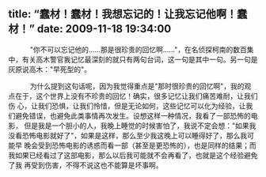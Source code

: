 title: “蠢材！蠢材！我想忘记的！让我忘记他啊！蠢材！”
date: 2009-11-18 19:34:00
---

 

    　　"你不可以忘记他的……那是很珍贵的回忆啊……"，在名侦探柯南的数百集中，有关高木警官我记忆最深刻的就只有两句台词，这一句是其中一句。另一句是灰原说高木："早死型的"。

    　　为什么提到这句话呢，因为我觉得重点是"那时很珍贵的回忆啊"，我的观点在于，这个世界上没有不珍贵的回忆！确实，很多记忆让我们痛苦难耐，让我们伤 心，让我们恐惧，让我们怜惜，但是无论如何，这些记忆可以化为经验，让我们避免错误，也避免此类事情再次发生。设想这样一种情况，我看了一部恐怖的电影， 但是我是一个胆小的人，我晚上睡觉的时候害怕了，我说不定会想："如果我没看恐怖电影就好了"，如果是这样，那么至少我这晚上可以睡得好了，那么我可能早 晚会受到恐怖电影的诱惑而看一部（甚至是更恐怖的），也是同样的结果；而我如果已经看过了这部电影，那么以后我可能就不会再看了，也就是这个经验避免了我 再受到伤害，不得不说这也不能算是坏事啊。
 
